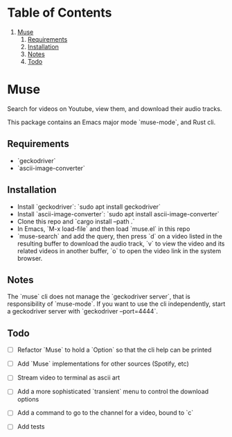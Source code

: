 
# Table of Contents

1.  [Muse](#org89caa33)
    1.  [Requirements](#orgd5f6333)
    2.  [Installation](#orgfce1ba4)
    3.  [Notes](#orgffb44e0)
    4.  [Todo](#orgcd8f8d8)



<a id="org89caa33"></a>

# Muse

Search for videos on Youtube, view them, and download their audio tracks.

This package contains an Emacs major mode \`muse-mode\`, and Rust cli.


<a id="orgd5f6333"></a>

## Requirements

-   \`geckodriver\`
-   \`ascii-image-converter\`


<a id="orgfce1ba4"></a>

## Installation

-   Install \`geckodriver\`: \`sudo apt install geckodriver\`
-   Install \`ascii-image-converter\`: \`sudo apt install ascii-image-converter\`
-   Clone this repo and \`cargo install &#x2013;path .\`
-   In Emacs, \`M-x load-file\` and then load \`muse.el\` in this repo
-   \`muse-search\` and add the query, then press \`d\` on a video listed in the resulting buffer to download the audio track, \`v\` to view the video and its related videos in another buffer, \`o\` to open the video link in the system browser.


<a id="orgffb44e0"></a>

## Notes

The \`muse\` cli does not manage the \`geckodriver server\`, that is responsibility of \`muse-mode\`. If you want to use the cli independently, start a geckodriver server with \`geckodriver &#x2013;port=4444\`.


<a id="orgcd8f8d8"></a>

## Todo

-   [ ] Refactor \`Muse\` to hold a \`Option<WebDriver>\` so that the cli help can be printed
-   [ ] Add \`Muse\` implementations for other sources (Spotify, etc)
-   [ ] Stream video to terminal as ascii art
-   [ ] Add a more sophisticated \`transient\` menu to control the download options
-   [ ] Add a command to go to the channel for a video, bound to \`c\`
-   [ ] Add tests

